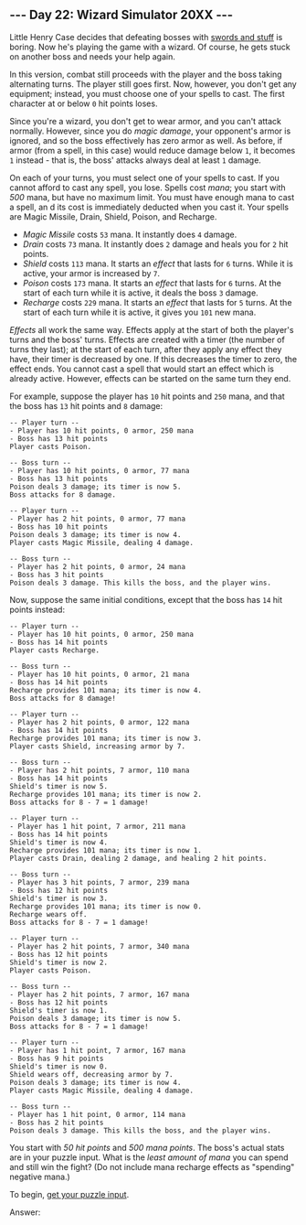 \--- Day 22: Wizard Simulator 20XX ---
----------

Little Henry Case decides that defeating bosses with [swords and stuff](21) is
boring. Now he's playing the game with a wizard. Of course, he gets stuck on
another boss and needs your help again.

In this version, combat still proceeds with the player and the boss taking
alternating turns. The player still goes first. Now, however, you don't get any
equipment; instead, you must choose one of your spells to cast. The first
character at or below `0` hit points loses.

Since you're a wizard, you don't get to wear armor, and you can't attack
normally. However, since you do *magic damage*, your opponent's armor is
ignored, and so the boss effectively has zero armor as well. As before, if armor
(from a spell, in this case) would reduce damage below `1`, it becomes `1`
instead - that is, the boss' attacks always deal at least `1` damage.

On each of your turns, you must select one of your spells to cast. If you cannot
afford to cast any spell, you lose. Spells cost *mana*; you start with *500*
mana, but have no maximum limit. You must have enough mana to cast a spell, an  d
its cost is immediately deducted when you cast it. Your spells are Magic
Missile, Drain, Shield, Poison, and Recharge.

* *Magic Missile* costs `53` mana. It instantly does `4` damage.
* *Drain* costs `73` mana. It instantly does `2` damage and heals you for `2`
  hit points.
* *Shield* costs `113` mana. It starts an *effect* that lasts for `6` turns.
  While it is active, your armor is increased by `7`.
* *Poison* costs `173` mana. It starts an *effect* that lasts for `6` turns. At
  the start of each turn while it is active, it deals the boss `3` damage.
* *Recharge* costs `229` mana. It starts an *effect* that lasts for `5` turns.
  At the start of each turn while it is active, it gives you `101` new mana.

*Effects* all work the same way. Effects apply at the start of both the player's
turns and the boss' turns. Effects are created with a timer (the number of turns
they last); at the start of each turn, after they apply any effect they have,
their timer is decreased by one. If this decreases the timer to zero, the effect
ends. You cannot cast a spell that would start an effect which is already
active. However, effects can be started on the same turn they end.

For example, suppose the player has `10` hit points and `250` mana, and that the
boss has `13` hit points and `8` damage:

```
-- Player turn --
- Player has 10 hit points, 0 armor, 250 mana
- Boss has 13 hit points
Player casts Poison.

-- Boss turn --
- Player has 10 hit points, 0 armor, 77 mana
- Boss has 13 hit points
Poison deals 3 damage; its timer is now 5.
Boss attacks for 8 damage.

-- Player turn --
- Player has 2 hit points, 0 armor, 77 mana
- Boss has 10 hit points
Poison deals 3 damage; its timer is now 4.
Player casts Magic Missile, dealing 4 damage.

-- Boss turn --
- Player has 2 hit points, 0 armor, 24 mana
- Boss has 3 hit points
Poison deals 3 damage. This kills the boss, and the player wins.

```

Now, suppose the same initial conditions, except that the boss has `14` hit
points instead:

```
-- Player turn --
- Player has 10 hit points, 0 armor, 250 mana
- Boss has 14 hit points
Player casts Recharge.

-- Boss turn --
- Player has 10 hit points, 0 armor, 21 mana
- Boss has 14 hit points
Recharge provides 101 mana; its timer is now 4.
Boss attacks for 8 damage!

-- Player turn --
- Player has 2 hit points, 0 armor, 122 mana
- Boss has 14 hit points
Recharge provides 101 mana; its timer is now 3.
Player casts Shield, increasing armor by 7.

-- Boss turn --
- Player has 2 hit points, 7 armor, 110 mana
- Boss has 14 hit points
Shield's timer is now 5.
Recharge provides 101 mana; its timer is now 2.
Boss attacks for 8 - 7 = 1 damage!

-- Player turn --
- Player has 1 hit point, 7 armor, 211 mana
- Boss has 14 hit points
Shield's timer is now 4.
Recharge provides 101 mana; its timer is now 1.
Player casts Drain, dealing 2 damage, and healing 2 hit points.

-- Boss turn --
- Player has 3 hit points, 7 armor, 239 mana
- Boss has 12 hit points
Shield's timer is now 3.
Recharge provides 101 mana; its timer is now 0.
Recharge wears off.
Boss attacks for 8 - 7 = 1 damage!

-- Player turn --
- Player has 2 hit points, 7 armor, 340 mana
- Boss has 12 hit points
Shield's timer is now 2.
Player casts Poison.

-- Boss turn --
- Player has 2 hit points, 7 armor, 167 mana
- Boss has 12 hit points
Shield's timer is now 1.
Poison deals 3 damage; its timer is now 5.
Boss attacks for 8 - 7 = 1 damage!

-- Player turn --
- Player has 1 hit point, 7 armor, 167 mana
- Boss has 9 hit points
Shield's timer is now 0.
Shield wears off, decreasing armor by 7.
Poison deals 3 damage; its timer is now 4.
Player casts Magic Missile, dealing 4 damage.

-- Boss turn --
- Player has 1 hit point, 0 armor, 114 mana
- Boss has 2 hit points
Poison deals 3 damage. This kills the boss, and the player wins.

```

You start with *50 hit points* and *500 mana points*. The boss's actual stats
are in your puzzle input. What is the *least amount of mana* you can spend and
still win the fight? (Do not include mana recharge effects as "spending"
negative mana.)

To begin, [get your puzzle input](input/22).

Answer:
